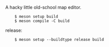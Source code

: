 A hacky little old-school map editor.

```
    $ meson setup build
    $ meson compile -C build
```
release:
```
    $ meson setup --buildtype release build
```
